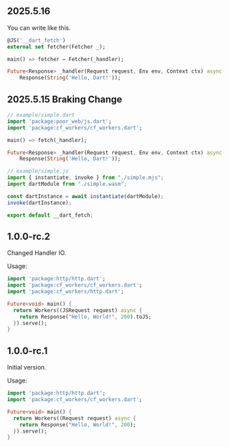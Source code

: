 ## 2025.5.16

You can write like this.

```dart
@JS('__dart_fetch')
external set fetcher(Fetcher _);

main() => fetcher = Fetcher(_handler);

Future<Response> _handler(Request request, Env env, Context ctx) async =>
    Response(String('Hello, Dart!'));
```

## 2025.5.15 Braking Change

```dart
// example/simple.dart
import 'package:poor_web/js.dart';
import 'package:cf_workers/cf_workers.dart';

main() => fetch(_handler);

Future<Response> _handler(Request request, Env env, Context ctx) async =>
    Response(String('Hello, Dart!'));
```

```js
// example/simple.js
import { instantiate, invoke } from "./simple.mjs";
import dartModule from "./simple.wasm";

const dartInstance = await instantiate(dartModule);
invoke(dartInstance);

export default __dart_fetch;
```

## 1.0.0-rc.2

Changed Handler IO.

Usage:

```dart
import 'package:http/http.dart';
import 'package:cf_workers/cf_workers.dart';
import 'package:cf_workers/http.dart';

Future<void> main() {
  return Workers((JSRequest request) async {
    return Response("Hello, World!", 200).toJS;
  }).serve();
}
```

## 1.0.0-rc.1

Initial version.

Usage:

```dart
import 'package:http/http.dart';
import 'package:cf_workers/cf_workers.dart';

Future<void> main() {
  return Workers((Request request) async {
    return Response("Hello, World!", 200);
  }).serve();
}
```
